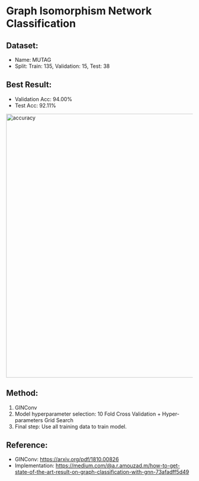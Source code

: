 # Graph Isomorphism Network Classification
## Dataset: 

- Name: MUTAG
- Split: Train: 135, Validation: 15, Test: 38

## Best Result:

- Validation Acc: 94.00% 
- Test Acc: 92.11%

<img width="865" height="710" alt="accuracy" src="https://github.com/user-attachments/assets/a66c9db8-0579-4a41-8566-05007a18319b" />

## Method: 

1. GINConv
2. Model hyperparameter selection: 10 Fold Cross Validation + Hyper-parameters Grid Search
3. Final step: Use all training data to train model.

## Reference:

- GINConv: https://arxiv.org/pdf/1810.00826
- Implementation: https://medium.com/@a.r.amouzad.m/how-to-get-state-of-the-art-result-on-graph-classification-with-gnn-73afadff5d49
